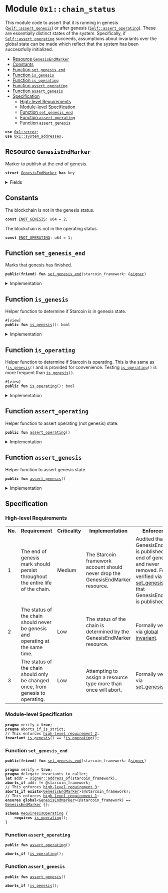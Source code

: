 
<a id="0x1_chain_status"></a>

# Module `0x1::chain_status`

This module code to assert that it is running in genesis (<code><a href="chain_status.md#0x1_chain_status_assert_genesis">Self::assert_genesis</a></code>) or after
genesis (<code><a href="chain_status.md#0x1_chain_status_assert_operating">Self::assert_operating</a></code>). These are essentially distinct states of the system. Specifically,
if <code><a href="chain_status.md#0x1_chain_status_assert_operating">Self::assert_operating</a></code> succeeds, assumptions about invariants over the global state can be made
which reflect that the system has been successfully initialized.


-  [Resource `GenesisEndMarker`](#0x1_chain_status_GenesisEndMarker)
-  [Constants](#@Constants_0)
-  [Function `set_genesis_end`](#0x1_chain_status_set_genesis_end)
-  [Function `is_genesis`](#0x1_chain_status_is_genesis)
-  [Function `is_operating`](#0x1_chain_status_is_operating)
-  [Function `assert_operating`](#0x1_chain_status_assert_operating)
-  [Function `assert_genesis`](#0x1_chain_status_assert_genesis)
-  [Specification](#@Specification_1)
    -  [High-level Requirements](#high-level-req)
    -  [Module-level Specification](#module-level-spec)
    -  [Function `set_genesis_end`](#@Specification_1_set_genesis_end)
    -  [Function `assert_operating`](#@Specification_1_assert_operating)
    -  [Function `assert_genesis`](#@Specification_1_assert_genesis)


<pre><code><b>use</b> <a href="../../starcoin-stdlib/../move-stdlib/doc/error.md#0x1_error">0x1::error</a>;
<b>use</b> <a href="system_addresses.md#0x1_system_addresses">0x1::system_addresses</a>;
</code></pre>



<a id="0x1_chain_status_GenesisEndMarker"></a>

## Resource `GenesisEndMarker`

Marker to publish at the end of genesis.


<pre><code><b>struct</b> <a href="chain_status.md#0x1_chain_status_GenesisEndMarker">GenesisEndMarker</a> <b>has</b> key
</code></pre>



<details>
<summary>Fields</summary>


<dl>
<dt>
<code>dummy_field: bool</code>
</dt>
<dd>

</dd>
</dl>


</details>

<a id="@Constants_0"></a>

## Constants


<a id="0x1_chain_status_ENOT_GENESIS"></a>

The blockchain is not in the genesis status.


<pre><code><b>const</b> <a href="chain_status.md#0x1_chain_status_ENOT_GENESIS">ENOT_GENESIS</a>: u64 = 2;
</code></pre>



<a id="0x1_chain_status_ENOT_OPERATING"></a>

The blockchain is not in the operating status.


<pre><code><b>const</b> <a href="chain_status.md#0x1_chain_status_ENOT_OPERATING">ENOT_OPERATING</a>: u64 = 1;
</code></pre>



<a id="0x1_chain_status_set_genesis_end"></a>

## Function `set_genesis_end`

Marks that genesis has finished.


<pre><code><b>public</b>(<b>friend</b>) <b>fun</b> <a href="chain_status.md#0x1_chain_status_set_genesis_end">set_genesis_end</a>(starcoin_framework: &<a href="../../starcoin-stdlib/../move-stdlib/doc/signer.md#0x1_signer">signer</a>)
</code></pre>



<details>
<summary>Implementation</summary>


<pre><code><b>public</b>(<b>friend</b>) <b>fun</b> <a href="chain_status.md#0x1_chain_status_set_genesis_end">set_genesis_end</a>(starcoin_framework: &<a href="../../starcoin-stdlib/../move-stdlib/doc/signer.md#0x1_signer">signer</a>) {
    <a href="system_addresses.md#0x1_system_addresses_assert_starcoin_framework">system_addresses::assert_starcoin_framework</a>(starcoin_framework);
    <b>move_to</b>(starcoin_framework, <a href="chain_status.md#0x1_chain_status_GenesisEndMarker">GenesisEndMarker</a> {});
}
</code></pre>



</details>

<a id="0x1_chain_status_is_genesis"></a>

## Function `is_genesis`

Helper function to determine if Starcoin is in genesis state.


<pre><code>#[view]
<b>public</b> <b>fun</b> <a href="chain_status.md#0x1_chain_status_is_genesis">is_genesis</a>(): bool
</code></pre>



<details>
<summary>Implementation</summary>


<pre><code><b>public</b> <b>fun</b> <a href="chain_status.md#0x1_chain_status_is_genesis">is_genesis</a>(): bool {
    !<b>exists</b>&lt;<a href="chain_status.md#0x1_chain_status_GenesisEndMarker">GenesisEndMarker</a>&gt;(@starcoin_framework)
}
</code></pre>



</details>

<a id="0x1_chain_status_is_operating"></a>

## Function `is_operating`

Helper function to determine if Starcoin is operating. This is
the same as <code>!<a href="chain_status.md#0x1_chain_status_is_genesis">is_genesis</a>()</code> and is provided for convenience.
Testing <code><a href="chain_status.md#0x1_chain_status_is_operating">is_operating</a>()</code> is more frequent than <code><a href="chain_status.md#0x1_chain_status_is_genesis">is_genesis</a>()</code>.


<pre><code>#[view]
<b>public</b> <b>fun</b> <a href="chain_status.md#0x1_chain_status_is_operating">is_operating</a>(): bool
</code></pre>



<details>
<summary>Implementation</summary>


<pre><code><b>public</b> <b>fun</b> <a href="chain_status.md#0x1_chain_status_is_operating">is_operating</a>(): bool {
    <b>exists</b>&lt;<a href="chain_status.md#0x1_chain_status_GenesisEndMarker">GenesisEndMarker</a>&gt;(@starcoin_framework)
}
</code></pre>



</details>

<a id="0x1_chain_status_assert_operating"></a>

## Function `assert_operating`

Helper function to assert operating (not genesis) state.


<pre><code><b>public</b> <b>fun</b> <a href="chain_status.md#0x1_chain_status_assert_operating">assert_operating</a>()
</code></pre>



<details>
<summary>Implementation</summary>


<pre><code><b>public</b> <b>fun</b> <a href="chain_status.md#0x1_chain_status_assert_operating">assert_operating</a>() {
    <b>assert</b>!(<a href="chain_status.md#0x1_chain_status_is_operating">is_operating</a>(), <a href="../../starcoin-stdlib/../move-stdlib/doc/error.md#0x1_error_invalid_state">error::invalid_state</a>(<a href="chain_status.md#0x1_chain_status_ENOT_OPERATING">ENOT_OPERATING</a>));
}
</code></pre>



</details>

<a id="0x1_chain_status_assert_genesis"></a>

## Function `assert_genesis`

Helper function to assert genesis state.


<pre><code><b>public</b> <b>fun</b> <a href="chain_status.md#0x1_chain_status_assert_genesis">assert_genesis</a>()
</code></pre>



<details>
<summary>Implementation</summary>


<pre><code><b>public</b> <b>fun</b> <a href="chain_status.md#0x1_chain_status_assert_genesis">assert_genesis</a>() {
    <b>assert</b>!(<a href="chain_status.md#0x1_chain_status_is_genesis">is_genesis</a>(), <a href="../../starcoin-stdlib/../move-stdlib/doc/error.md#0x1_error_invalid_state">error::invalid_state</a>(<a href="chain_status.md#0x1_chain_status_ENOT_OPERATING">ENOT_OPERATING</a>));
}
</code></pre>



</details>

<a id="@Specification_1"></a>

## Specification




<a id="high-level-req"></a>

### High-level Requirements

<table>
<tr>
<th>No.</th><th>Requirement</th><th>Criticality</th><th>Implementation</th><th>Enforcement</th>
</tr>

<tr>
<td>1</td>
<td>The end of genesis mark should persist throughout the entire life of the chain.</td>
<td>Medium</td>
<td>The Starcoin framework account should never drop the GenesisEndMarker resource.</td>
<td>Audited that GenesisEndMarker is published at the end of genesis and never removed. Formally verified via <a href="#high-level-req-1">set_genesis_end</a> that GenesisEndMarker is published.</td>
</tr>

<tr>
<td>2</td>
<td>The status of the chain should never be genesis and operating at the same time.</td>
<td>Low</td>
<td>The status of the chain is determined by the GenesisEndMarker resource.</td>
<td>Formally verified via <a href="#high-level-req-2">global invariant</a>.</td>
</tr>

<tr>
<td>3</td>
<td>The status of the chain should only be changed once, from genesis to operating.</td>
<td>Low</td>
<td>Attempting to assign a resource type more than once will abort.</td>
<td>Formally verified via <a href="#high-level-req-3">set_genesis_end</a>.</td>
</tr>

</table>




<a id="module-level-spec"></a>

### Module-level Specification


<pre><code><b>pragma</b> verify = <b>true</b>;
<b>pragma</b> aborts_if_is_strict;
// This enforces <a id="high-level-req-2" href="#high-level-req">high-level requirement 2</a>:
<b>invariant</b> <a href="chain_status.md#0x1_chain_status_is_genesis">is_genesis</a>() == !<a href="chain_status.md#0x1_chain_status_is_operating">is_operating</a>();
</code></pre>



<a id="@Specification_1_set_genesis_end"></a>

### Function `set_genesis_end`


<pre><code><b>public</b>(<b>friend</b>) <b>fun</b> <a href="chain_status.md#0x1_chain_status_set_genesis_end">set_genesis_end</a>(starcoin_framework: &<a href="../../starcoin-stdlib/../move-stdlib/doc/signer.md#0x1_signer">signer</a>)
</code></pre>




<pre><code><b>pragma</b> verify = <b>true</b>;
<b>pragma</b> delegate_invariants_to_caller;
<b>let</b> addr = <a href="../../starcoin-stdlib/../move-stdlib/doc/signer.md#0x1_signer_address_of">signer::address_of</a>(starcoin_framework);
<b>aborts_if</b> addr != @starcoin_framework;
// This enforces <a id="high-level-req-3" href="#high-level-req">high-level requirement 3</a>:
<b>aborts_if</b> <b>exists</b>&lt;<a href="chain_status.md#0x1_chain_status_GenesisEndMarker">GenesisEndMarker</a>&gt;(@starcoin_framework);
// This enforces <a id="high-level-req-1" href="#high-level-req">high-level requirement 1</a>:
<b>ensures</b> <b>global</b>&lt;<a href="chain_status.md#0x1_chain_status_GenesisEndMarker">GenesisEndMarker</a>&gt;(@starcoin_framework) == <a href="chain_status.md#0x1_chain_status_GenesisEndMarker">GenesisEndMarker</a> {};
</code></pre>




<a id="0x1_chain_status_RequiresIsOperating"></a>


<pre><code><b>schema</b> <a href="chain_status.md#0x1_chain_status_RequiresIsOperating">RequiresIsOperating</a> {
    <b>requires</b> <a href="chain_status.md#0x1_chain_status_is_operating">is_operating</a>();
}
</code></pre>



<a id="@Specification_1_assert_operating"></a>

### Function `assert_operating`


<pre><code><b>public</b> <b>fun</b> <a href="chain_status.md#0x1_chain_status_assert_operating">assert_operating</a>()
</code></pre>




<pre><code><b>aborts_if</b> !<a href="chain_status.md#0x1_chain_status_is_operating">is_operating</a>();
</code></pre>



<a id="@Specification_1_assert_genesis"></a>

### Function `assert_genesis`


<pre><code><b>public</b> <b>fun</b> <a href="chain_status.md#0x1_chain_status_assert_genesis">assert_genesis</a>()
</code></pre>




<pre><code><b>aborts_if</b> !<a href="chain_status.md#0x1_chain_status_is_genesis">is_genesis</a>();
</code></pre>


[move-book]: https://starcoin.dev/move/book/SUMMARY
